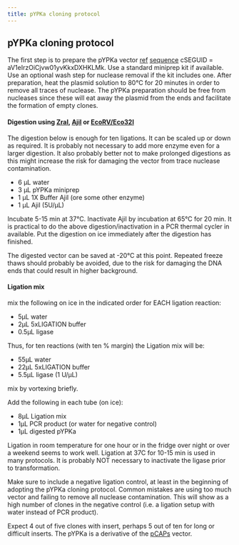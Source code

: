 ```yaml
---
title: pYPKa cloning protocol
---
```


## pYPKa cloning protocol

The first step is to prepare the pYPKa vector [ref](https://www.ncbi.nlm.nih.gov/pubmed/26916955) [sequence](https://github.com/BjornFJohansson/pYPKa_ZE/blob/master/pYPKa_ZE/pYPKa.gb) cSEGUID = aV1eIrzOiCjvw01yvKkxDXHKLMk.
Use a standard miniprep kit if available. Use an optional wash step for nuclease removal if the kit includes one. 
After preparation, heat the plasmid solution to 80°C for 20 minutes in order to remove all traces of nuclease.
The pYPKa preparation should be free from nucleases since these will eat away the plasmid from
the ends and facilitate the formation of empty clones.


#### Digestion using [ZraI](https://www.neb.com/products/r0659-zrai#Product%20Information), [AjiI](https://www.thermofisher.com/order/catalog/product/ER1941) or [EcoRV/Eco32I](https://www.thermofisher.com/order/catalog/product/ER0301)

The digestion below is enough for ten ligations. It can be scaled up or down as required.
It is probably not necessary to add more enzyme even for a larger digestion.
It also probably better not to make prolonged digestions as this might increase the risk for 
damaging the vector from trace nuclease contamination. 

- 6  µL water 
- 3  µL pYPKa miniprep
- 1  µL 1X Buffer AjiI (ore some other enzyme)
- 1  µL AjiI (5U/µL)

Incubate  5-15 min at 37°C.
Inactivate AjiI by incubation at 65°C for 20 min.
It is practical to do the above digestion/inactivation in a PCR thermal cycler in available.
Put the digestion on ice immediately after the digestion has finished.

The digested vector can be saved at -20°C at this point. Repeated freeze thaws should probably be avoided, due to 
the risk for damaging the DNA ends that could result in higher background.

#### Ligation mix

mix the following on ice in the indicated order for EACH ligation reaction:

- 5µL water
- 2µL 5xLIGATION buffer
- 0.5µL ligase

Thus, for ten reactions (with ten % margin) the Ligation mix will be:

- 55µL water
- 22µL 5xLIGATION buffer
- 5.5µL ligase (1 U/µL)

mix by vortexing briefly.

Add the following in each tube (on ice):

- 8µL Ligation mix
- 1µL PCR product (or water for negative control)
- 1µL digested pYPKa

Ligation in room temperature for one hour or in the fridge over night or over a weekend seems to work well.
Ligation at 37C for 10-15 min is used in many protocols. It is probably NOT necessary to inactivate the 
ligase prior to transformation.

Make sure to include a negative ligation control, at least in the beginning of adopting the pYPKa cloning protocol.
Common mistakes are using too much vector and failing to remove all nuclease contamination. This will show as 
a high number of clones in the negative control (i.e. a ligation setup with water instead of PCR product).

Expect 4 out of five clones with insert, perhaps 5 out of ten for long or difficult inserts. The pYPKa is a 
derivative of the [pCAPs](https://www.ncbi.nlm.nih.gov/pubmed/9514792) vector.
